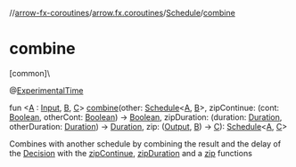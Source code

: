 //[arrow-fx-coroutines](../../../index.md)/[arrow.fx.coroutines](../index.md)/[Schedule](index.md)/[combine](combine.md)

# combine

[common]\

@[ExperimentalTime](https://kotlinlang.org/api/latest/jvm/stdlib/kotlin.time/-experimental-time/index.html)

fun &lt;[A](combine.md) : [Input](index.md), [B](combine.md), [C](combine.md)&gt; [combine](combine.md)(other: [Schedule](index.md)&lt;[A](combine.md), [B](combine.md)&gt;, zipContinue: (cont: [Boolean](https://kotlinlang.org/api/latest/jvm/stdlib/kotlin/-boolean/index.html), otherCont: [Boolean](https://kotlinlang.org/api/latest/jvm/stdlib/kotlin/-boolean/index.html)) -&gt; [Boolean](https://kotlinlang.org/api/latest/jvm/stdlib/kotlin/-boolean/index.html), zipDuration: (duration: [Duration](https://kotlinlang.org/api/latest/jvm/stdlib/kotlin.time/-duration/index.html), otherDuration: [Duration](https://kotlinlang.org/api/latest/jvm/stdlib/kotlin.time/-duration/index.html)) -&gt; [Duration](https://kotlinlang.org/api/latest/jvm/stdlib/kotlin.time/-duration/index.html), zip: ([Output](index.md), [B](combine.md)) -&gt; [C](combine.md)): [Schedule](index.md)&lt;[A](combine.md), [C](combine.md)&gt;

Combines with another schedule by combining the result and the delay of the [Decision](-decision/index.md) with the [zipContinue](combine.md), [zipDuration](combine.md) and a [zip](combine.md) functions
